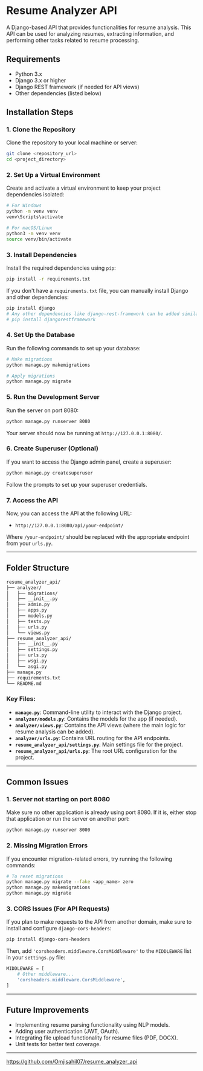 # Resume Analyzer API

A Django-based API that provides functionalities for resume analysis. This API can be used for analyzing resumes, extracting information, and performing other tasks related to resume processing.

## Requirements

- Python 3.x
- Django 3.x or higher
- Django REST framework (if needed for API views)
- Other dependencies (listed below)

## Installation Steps

### 1. Clone the Repository

Clone the repository to your local machine or server:

```bash
git clone <repository_url>
cd <project_directory>
```

### 2. Set Up a Virtual Environment

Create and activate a virtual environment to keep your project dependencies isolated:

```bash
# For Windows
python -m venv venv
venv\Scripts\activate

# For macOS/Linux
python3 -m venv venv
source venv/bin/activate
```

### 3. Install Dependencies

Install the required dependencies using `pip`:

```bash
pip install -r requirements.txt
```

If you don't have a `requirements.txt` file, you can manually install Django and other dependencies:

```bash
pip install django
# Any other dependencies like django-rest-framework can be added similarly:
# pip install djangorestframework
```

### 4. Set Up the Database

Run the following commands to set up your database:

```bash
# Make migrations
python manage.py makemigrations

# Apply migrations
python manage.py migrate
```

### 5. Run the Development Server

Run the server on port 8080:

```bash
python manage.py runserver 8080
```

Your server should now be running at `http://127.0.0.1:8080/`.

### 6. Create Superuser (Optional)

If you want to access the Django admin panel, create a superuser:

```bash
python manage.py createsuperuser
```

Follow the prompts to set up your superuser credentials.

### 7. Access the API

Now, you can access the API at the following URL:

- `http://127.0.0.1:8080/api/your-endpoint/`

Where `/your-endpoint/` should be replaced with the appropriate endpoint from your `urls.py`.

---

## Folder Structure

```bash
resume_analyzer_api/
├── analyzer/
│   ├── migrations/
│   ├── __init__.py
│   ├── admin.py
│   ├── apps.py
│   ├── models.py
│   ├── tests.py
│   ├── urls.py
│   └── views.py
├── resume_analyzer_api/
│   ├── __init__.py
│   ├── settings.py
│   ├── urls.py
│   ├── wsgi.py
│   └── asgi.py
├── manage.py
├── requirements.txt
└── README.md
```

### Key Files:

- **`manage.py`**: Command-line utility to interact with the Django project.
- **`analyzer/models.py`**: Contains the models for the app (if needed).
- **`analyzer/views.py`**: Contains the API views (where the main logic for resume analysis can be added).
- **`analyzer/urls.py`**: Contains URL routing for the API endpoints.
- **`resume_analyzer_api/settings.py`**: Main settings file for the project.
- **`resume_analyzer_api/urls.py`**: The root URL configuration for the project.

---

## Common Issues

### 1. Server not starting on port 8080

Make sure no other application is already using port 8080. If it is, either stop that application or run the server on another port:

```bash
python manage.py runserver 8000
```

### 2. Missing Migration Errors

If you encounter migration-related errors, try running the following commands:

```bash
# To reset migrations
python manage.py migrate --fake <app_name> zero
python manage.py makemigrations
python manage.py migrate
```

### 3. CORS Issues (For API Requests)

If you plan to make requests to the API from another domain, make sure to install and configure `django-cors-headers`:

```bash
pip install django-cors-headers
```

Then, add `'corsheaders.middleware.CorsMiddleware'` to the `MIDDLEWARE` list in your `settings.py` file:

```python
MIDDLEWARE = [
    # Other middleware...
    'corsheaders.middleware.CorsMiddleware',
]
```

---

## Future Improvements

- Implementing resume parsing functionality using NLP models.
- Adding user authentication (JWT, OAuth).
- Integrating file upload functionality for resume files (PDF, DOCX).
- Unit tests for better test coverage.

---

https://github.com/Omjisahil07/resume_analyzer_api